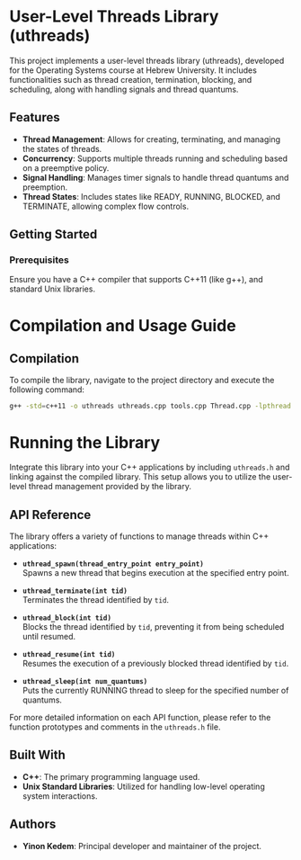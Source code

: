 # User-Level Threads Library (uthreads)

This project implements a user-level threads library (uthreads), developed for the Operating Systems course at Hebrew University. It includes functionalities such as thread creation, termination, blocking, and scheduling, along with handling signals and thread quantums.

## Features

- **Thread Management**: Allows for creating, terminating, and managing the states of threads.
- **Concurrency**: Supports multiple threads running and scheduling based on a preemptive policy.
- **Signal Handling**: Manages timer signals to handle thread quantums and preemption.
- **Thread States**: Includes states like READY, RUNNING, BLOCKED, and TERMINATE, allowing complex flow controls.

## Getting Started

### Prerequisites
Ensure you have a C++ compiler that supports C++11 (like g++), and standard Unix libraries.

# Compilation and Usage Guide

## Compilation
To compile the library, navigate to the project directory and execute the following command:
```bash
g++ -std=c++11 -o uthreads uthreads.cpp tools.cpp Thread.cpp -lpthread
```
# Running the Library

Integrate this library into your C++ applications by including `uthreads.h` and linking against the compiled library. This setup allows you to utilize the user-level thread management provided by the library.

## API Reference

The library offers a variety of functions to manage threads within C++ applications:

- **`uthread_spawn(thread_entry_point entry_point)`**  
  Spawns a new thread that begins execution at the specified entry point.

- **`uthread_terminate(int tid)`**  
  Terminates the thread identified by `tid`.

- **`uthread_block(int tid)`**  
  Blocks the thread identified by `tid`, preventing it from being scheduled until resumed.

- **`uthread_resume(int tid)`**  
  Resumes the execution of a previously blocked thread identified by `tid`.

- **`uthread_sleep(int num_quantums)`**  
  Puts the currently RUNNING thread to sleep for the specified number of quantums.

For more detailed information on each API function, please refer to the function prototypes and comments in the `uthreads.h` file.

## Built With

- **C++**: The primary programming language used.
- **Unix Standard Libraries**: Utilized for handling low-level operating system interactions.

## Authors

- **Yinon Kedem**: Principal developer and maintainer of the project.

